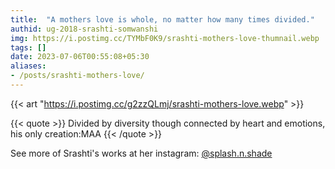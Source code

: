 ```yaml
---
title:  "A mothers love is whole, no matter how many times divided."
authid: ug-2018-srashti-somwanshi
img: https://i.postimg.cc/TYMbF0K9/srashti-mothers-love-thumnail.webp
tags: []
date: 2023-07-06T00:55:08+05:30
aliases:
- /posts/srashti-mothers-love/
---
```


{{< art "https://i.postimg.cc/g2zzQLmj/srashti-mothers-love.webp" >}}

{{< quote >}}
Divided by diversity though connected by heart and emotions, his only creation:MAA
{{< /quote >}}

See more of Srashti's works at her instagram: <a href="https://www.instagram.com/splash.n.shade/" target="_blank">@splash.n.shade</a>